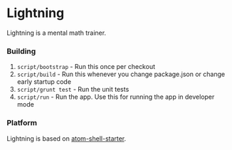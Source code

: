 # Lightning

Lightning is a mental math trainer.

### Building

1. `script/bootstrap` - Run this once per checkout
2. `script/build` - Run this whenever you change package.json or change early startup code
3. `script/grunt test` - Run the unit tests
4. `script/run` - Run the app. Use this for running the app in developer mode

### Platform
Lightning is based on [atom-shell-starter](http://github.com/atom/atom-shell-starter).
